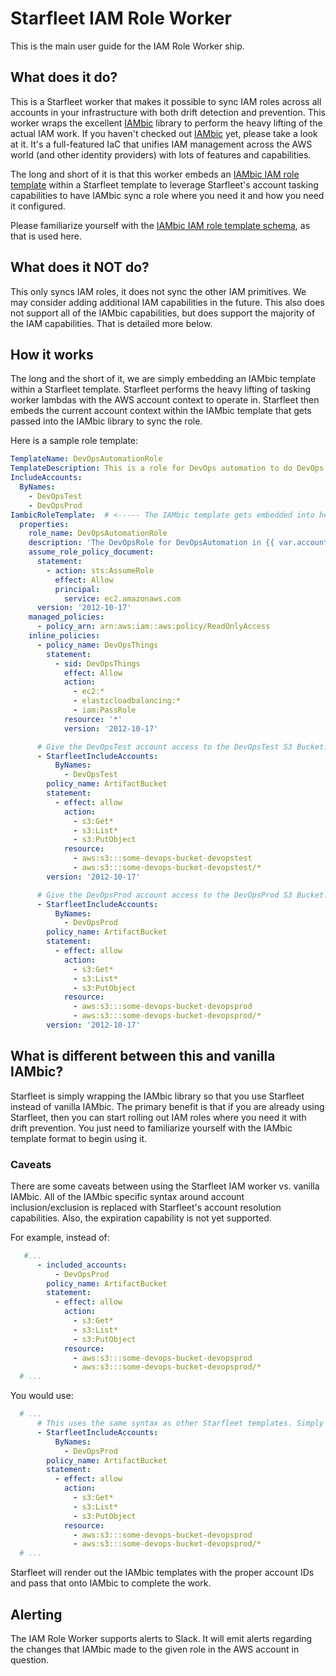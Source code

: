 # Starfleet IAM Role Worker
This is the main user guide for the IAM Role Worker ship.

## What does it do?
This is a Starfleet worker that makes it possible to sync IAM roles across all accounts in your infrastructure with both drift detection and prevention. This worker wraps the excellent [IAMbic](https://iambic.org/) library to perform the heavy lifting of the actual IAM work. If you haven't checked out [IAMbic](https://iambic.org) yet, please take a look at it. It's a full-featured IaC that unifies IAM management across the AWS world (and other identity providers) with lots of features and capabilities.

The long and short of it is that this worker embeds an [IAMbic IAM role template](https://docs.iambic.org/reference/schemas/aws_iam_role_template) within a Starfleet template to leverage Starfleet's account tasking capabilities to have IAMbic sync a role where you need it and how you need it configured.

Please familiarize yourself with the [IAMbic IAM role template schema](https://docs.iambic.org/reference/schemas/aws_iam_role_template), as that is used here.

## What does it NOT do?
This only syncs IAM roles, it does not sync the other IAM primitives. We may consider adding additional IAM capabilities in the future. This also does not support all of the IAMbic capabilities, but does support the majority of the IAM capabilities. That is detailed more below.

## How it works
The long and the short of it, we are simply embedding an IAMbic template within a Starfleet template. Starfleet performs the heavy lifting of tasking worker lambdas with the AWS account context to operate in. Starfleet then embeds the current account context within the IAMbic template that gets passed into the IAMbic library to sync the role.

Here is a sample role template:

```yaml
TemplateName: DevOpsAutomationRole
TemplateDescription: This is a role for DevOps automation to do DevOps things
IncludeAccounts:
  ByNames:
    - DevOpsTest
    - DevOpsProd
IambicRoleTemplate:  # <----- The IAMbic template gets embedded into here
  properties:
    role_name: DevOpsAutomationRole
    description: 'The DevOpsRole for DevOpsAutomation in {{ var.account_name }}'
    assume_role_policy_document:
      statement:
        - action: sts:AssumeRole
          effect: Allow
          principal:
            service: ec2.amazonaws.com
      version: '2012-10-17'
    managed_policies:
      - policy_arn: arn:aws:iam::aws:policy/ReadOnlyAccess
    inline_policies:
      - policy_name: DevOpsThings
        statement:
          - sid: DevOpsThings
            effect: Allow
            action:
              - ec2:*
              - elasticloadbalancing:*
              - iam:PassRole
            resource: '*'
            version: '2012-10-17'

      # Give the DevOpsTest account access to the DevOpsTest S3 Bucket:
      - StarfleetIncludeAccounts:
          ByNames:
            - DevOpsTest
        policy_name: ArtifactBucket
        statement:
          - effect: allow
            action:
              - s3:Get*
              - s3:List*
              - s3:PutObject
            resource:
              - aws:s3:::some-devops-bucket-devopstest
              - aws:s3:::some-devops-bucket-devopstest/*
        version: '2012-10-17'

      # Give the DevOpsProd account access to the DevOpsProd S3 Bucket:
      - StarfleetIncludeAccounts:
          ByNames:
            - DevOpsProd
        policy_name: ArtifactBucket
        statement:
          - effect: allow
            action:
              - s3:Get*
              - s3:List*
              - s3:PutObject
            resource:
              - aws:s3:::some-devops-bucket-devopsprod
              - aws:s3:::some-devops-bucket-devopsprod/*
        version: '2012-10-17'
```

## What is different between this and vanilla IAMbic?
Starfleet is simply wrapping the IAMbic library so that you use Starfleet instead of vanilla IAMbic. The primary benefit is that if you are already using Starfleet, then you can start rolling out IAM roles where you need it with drift prevention. You just need to familiarize yourself with the IAMbic template format to begin using it.

### Caveats
There are some caveats between using the Starfleet IAM worker vs. vanilla IAMbic. All of the IAMbic specific syntax around account inclusion/exclusion is replaced with Starfleet's account resolution capabilities. Also, the expiration capability is not yet supported.

For example, instead of:

```yaml
   #...
      - included_accounts:
          - DevOpsProd
        policy_name: ArtifactBucket
        statement:
          - effect: allow
            action:
              - s3:Get*
              - s3:List*
              - s3:PutObject
            resource:
              - aws:s3:::some-devops-bucket-devopsprod
              - aws:s3:::some-devops-bucket-devopsprod/*
  # ...
```

You would use:
```yaml
  # ...
      # This uses the same syntax as other Starfleet templates. Simply swap `included/excluded_accounts` with `StarfleetInclude/ExcludeAccounts`
      - StarfleetIncludeAccounts:
          ByNames:
            - DevOpsProd
        policy_name: ArtifactBucket
        statement:
          - effect: allow
            action:
              - s3:Get*
              - s3:List*
              - s3:PutObject
            resource:
              - aws:s3:::some-devops-bucket-devopsprod
              - aws:s3:::some-devops-bucket-devopsprod/*
  # ...
```

Starfleet will render out the IAMbic templates with the proper account IDs and pass that onto IAMbic to complete the work.

## Alerting
The IAM Role Worker supports alerts to Slack. It will emit alerts regarding the changes that IAMbic made to the given role in the AWS account in question.
